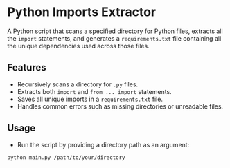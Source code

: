 # Python Imports Extractor

A Python script that scans a specified directory for Python files, extracts all the `import` statements, and generates a `requirements.txt` file containing all the unique dependencies used across those files.

## Features

- Recursively scans a directory for `.py` files.
- Extracts both `import` and `from ... import` statements.
- Saves all unique imports in a `requirements.txt` file.
- Handles common errors such as missing directories or unreadable files.

## Usage
- Run the script by providing a directory path as an argument:

```bash
python main.py /path/to/your/directory
```
